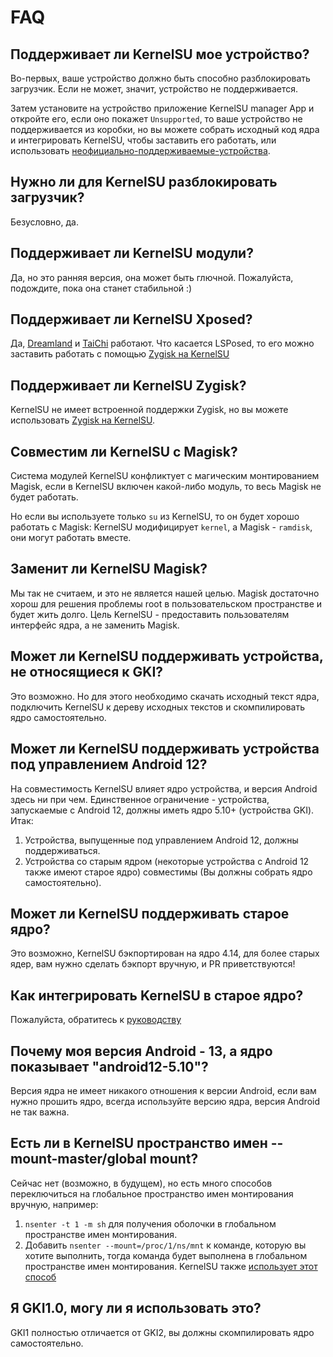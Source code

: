 # FAQ

## Поддерживает ли KernelSU мое устройство?

Во-первых, ваше устройство должно быть способно разблокировать загрузчик. Если не может, значит, устройство не поддерживается.

Затем установите на устройство приложение KernelSU manager App и откройте его, если оно покажет `Unsupported`, то ваше устройство не поддерживается из коробки, но вы можете собрать исходный код ядра и интегрировать KernelSU, чтобы заставить его работать, или использовать [неофициально-поддерживаемые-устройства](unofficially-support-devices).

## Нужно ли для KernelSU разблокировать загрузчик?

Безусловно, да.

## Поддерживает ли KernelSU модули?

Да, но это ранняя версия, она может быть глючной. Пожалуйста, подождите, пока она станет стабильной :)

## Поддерживает ли KernelSU Xposed?

Да, [Dreamland](https://github.com/canyie/Dreamland) и [TaiChi](https://taichi.cool) работают. Что касается LSPosed, то его можно заставить работать с помощью [Zygisk на KernelSU](https://github.com/Dr-TSNG/ZygiskNext)

## Поддерживает ли KernelSU Zygisk?

KernelSU не имеет встроенной поддержки Zygisk, но вы можете использовать [Zygisk на KernelSU](https://github.com/Dr-TSNG/ZygiskNext).

## Совместим ли KernelSU с Magisk?

Система модулей KernelSU конфликтует с магическим монтированием Magisk, если в KernelSU включен какой-либо модуль, то весь Magisk не будет работать.

Но если вы используете только `su` из KernelSU, то он будет хорошо работать с Magisk: KernelSU модифицирует `kernel`, а Magisk - `ramdisk`, они могут работать вместе.

## Заменит ли KernelSU Magisk?

Мы так не считаем, и это не является нашей целью. Magisk достаточно хорош для решения проблемы root в пользовательском пространстве и будет жить долго. Цель KernelSU - предоставить пользователям интерфейс ядра, а не заменить Magisk.

## Может ли KernelSU поддерживать устройства, не относящиеся к GKI?

Это возможно. Но для этого необходимо скачать исходный текст ядра, подключить KernelSU к дереву исходных текстов и скомпилировать ядро самостоятельно.

## Может ли KernelSU поддерживать устройства под управлением Android 12?

На совместимость KernelSU влияет ядро устройства, и версия Android здесь ни при чем. Единственное ограничение - устройства, запускаемые с Android 12, должны иметь ядро 5.10+ (устройства GKI). Итак:

1. Устройства, выпущенные под управлением Android 12, должны поддерживаться.
2. Устройства со старым ядром (некоторые устройства с Android 12 также имеют старое ядро) совместимы (Вы должны собрать ядро самостоятельно).

## Может ли KernelSU поддерживать старое ядро?

Это возможно, KernelSU бэкпортирован на ядро 4.14, для более старых ядер, вам нужно сделать бэкпорт вручную, и PR приветствуются!

## Как интегрировать KernelSU в старое ядро?

Пожалуйста, обратитесь к [руководству](how-to-integrate-for-non-gki)

## Почему моя версия Android - 13, а ядро показывает "android12-5.10"?

Версия ядра не имеет никакого отношения к версии Android, если вам нужно прошить ядро, всегда используйте версию ядра, версия Android не так важна.

## Есть ли в KernelSU пространство имен --mount-master/global mount?

Сейчас нет (возможно, в будущем), но есть много способов переключиться на глобальное пространство имен монтирования вручную, например:

1. `nsenter -t 1 -m sh` для получения оболочки в глобальном пространстве имен монтирования.
2. Добавить `nsenter --mount=/proc/1/ns/mnt` к команде, которую вы хотите выполнить, тогда команда будет выполнена в глобальном пространстве имен монтирования. KernelSU также [использует этот способ](https://github.com/wxt1221/KernelSU/blob/77056a710073d7a5f7ee38f9e77c9fd0b3256576/manager/app/src/main/java/me/weishu/kernelsu/ui/util/KsuCli.kt#L115)

## Я GKI1.0, могу ли я использовать это?

GKI1 полностью отличается от GKI2, вы должны скомпилировать ядро самостоятельно.
